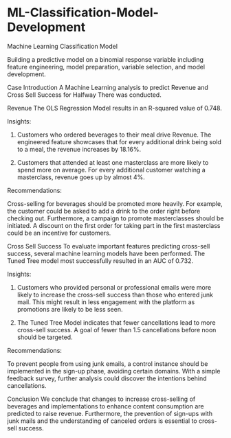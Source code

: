 # ML-Classification-Model-Development
Machine Learning Classification Model

Building a predictive model on a binomial response variable including feature engineering, model preparation, variable selection, and model development.


Case Introduction
A Machine Learning analysis to predict Revenue and Cross Sell Success for Halfway There was conducted.

Revenue
The OLS Regression Model results in an R-squared value of 0.748.

Insights:

1) Customers who ordered beverages to their meal drive Revenue. The engineered feature showcases that for every additional drink being sold to a meal, the revenue increases by 18.16%.

2) Customers that attended at least one masterclass are more likely to spend more on average. For every additional customer watching a masterclass, revenue goes up by almost 4%.

Recommendations:

Cross-selling for beverages should be promoted more heavily. For example, the customer could be asked to add a drink to the order right before checking out. Furthermore, a campaign to promote masterclasses should be initiated. A discount on the first order for taking part in the first masterclass could be an incentive for customers.

Cross Sell Success
To evaluate important features predicting cross-sell success, several machine learning models have been performed. The Tuned Tree model most successfully resulted in an AUC of 0.732.

Insights:

1) Customers who provided personal or professional emails were more likely to increase the cross-sell success than those who entered junk mail. This might result in less engagement with the platform as promotions are likely to be less seen.

2) The Tuned Tree Model indicates that fewer cancellations lead to more cross-sell success. A goal of fewer than 1.5 cancellations before noon should be targeted.

Recommendations:

To prevent people from using junk emails, a control instance should be implemented in the sign-up phase, avoiding certain domains. With a simple feedback survey, further analysis could discover the intentions behind cancellations.

Conclusion
We conclude that changes to increase cross-selling of beverages and implementations to enhance content consumption are predicted to raise revenue. Furthermore, the prevention of sign-ups with junk mails and the understanding of canceled orders is essential to cross-sell success.

